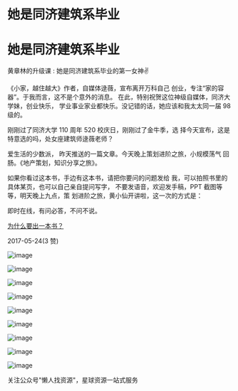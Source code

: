 # 她是同济建筑系毕业

# 她是同济建筑系毕业

黄章林的升级课 : 她是同济建筑系毕业的第一女神✌

《小家，越住越大》作者，自媒体逯薇，宣布离开万科自己 创业，专注“家的容器”。于我而言，这不是个意外的消息。 在此，特别祝贺这位神级自媒体，同济大学妹，创业快乐， 学业事业家业都快乐。没记错的话，她应该和我太太同一届 98 级的。

刚刚过了同济大学 110 周年 520 校庆日，刚刚过了金牛季，选 择今天宣布，这是特意选的吗，处女座建筑师逯薇老师？

爱生活的少数派， 昨天推送的一篇文章。今天晚上策划进阶之旅，小规模荡气 回肠。《地产策划，知识分享之旅》。

如果你看过这本书，手边有这本书，请把你要问的问题发给 我，可以拍照书里的具体某页，也可以自己亲自提问写字， 不要发语音，欢迎发手稿，PPT 截图等等，明天晚上九点，策 划进阶之旅，黄小仙开讲啦，这一次的方式是：

即时在线，有问必答，不问不说。

[为什么要出一本书？](https://mp.weixin.qq.com/s/oDs1nq6GygPq9dAF-vKeMQ)

2017-05-24(3 赞)

![image](img/Image_500.png)

![image](img/Image_501.png)

![image](img/Image_502.png)

![image](img/Image_503.png)

![image](img/Image_504.png)

![image](img/Image_505.png)

![image](img/Image_506.png)

![image](img/Image_507.png)

![image](img/Image_508.png)

关注公众号"懒人找资源"，星球资源一站式服务